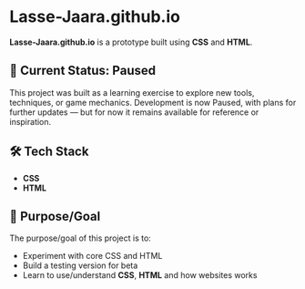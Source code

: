 # Lasse-Jaara.github.io

**Lasse-Jaara.github.io** is a prototype built using **CSS** and **HTML**.

## 🧊 Current Status: Paused

This project was built as a learning exercise to explore new tools, techniques, or game mechanics.
Development is now Paused, with plans for further updates — but for now it remains available for reference or inspiration.

## 🛠️ Tech Stack

- **CSS**
- **HTML**

## 🎯 Purpose/Goal

The purpose/goal of this project is to:
- Experiment with core CSS and HTML
- Build a testing version for beta 
- Learn to use/understand **CSS**, **HTML** and how websites works
